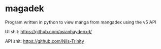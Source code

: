 # magadek
Program written in python to view manga from mangadex using the v5 API

UI shit: https://github.com/asianhaydenxd/

API shit: https://github.com/Nils-Trinity
